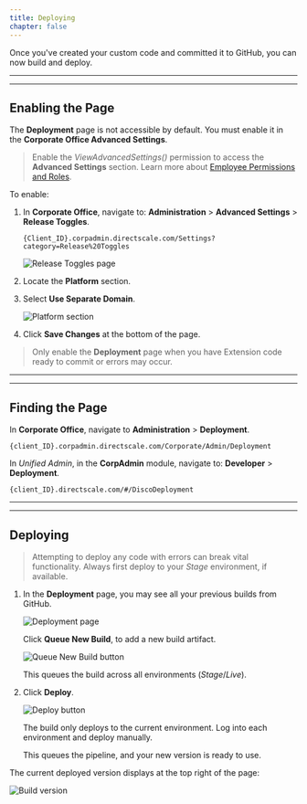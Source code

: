 ```yaml
---
title: Deploying
chapter: false
---
```


Once you've created your custom code and committed it to GitHub, you can now build and deploy.

---
---

## Enabling the Page

The **Deployment** page is not accessible by default. You must enable it in the **Corporate Office Advanced Settings**. 

> Enable the *ViewAdvancedSettings()* permission to access the **Advanced Settings** section. Learn more about [Employee Permissions and Roles](https://help.directscale.com/hc/en-us/articles/360049588994-Assigning-Employee-Permission-Roles).

To enable:

1. In **Corporate Office**, navigate to: **Administration** > **Advanced Settings** > **Release Toggles**.

    `{Client_ID}.corpadmin.directscale.com/Settings?category=Release%20Toggles`

     ![Release Toggles page](https://lxteam.blob.core.windows.net/images/DevSite/ClientExtension/release%20toggles%20page.png)
2. Locate the **Platform** section.
3. Select **Use Separate Domain**.

    ![Platform section](https://lxteam.blob.core.windows.net/images/DevSite/ClientExtension/platform%20section.png)
4. Click **Save Changes** at the bottom of the page.


> Only enable the **Deployment** page when you have Extension code ready to commit or errors may occur.


---
---

## Finding the Page

In **Corporate Office**, navigate to **Administration** >  **Deployment**.

`{client_ID}.corpadmin.directscale.com/Corporate/Admin/Deployment`

In *Unified Admin*, in the **CorpAdmin** module, navigate to: **Developer** > **Deployment**.

`{client_ID}.directscale.com/#/DiscoDeployment`

---
---

## Deploying

> Attempting to deploy any code with errors can break vital functionality. Always first deploy to your *Stage* environment, if available.

1. In the **Deployment** page, you may see all your previous builds from GitHub.

    ![Deployment page](https://lxteam.blob.core.windows.net/images/Resources/extensions-module/deployment%20page.png)

    Click **Queue New Build**, to add a new build artifact.

    ![Queue New Build button](https://lxteam.blob.core.windows.net/images/Resources%2Fextensions-module%2Fque-new-buld.png)

    This queues the build across all environments (*Stage*/*Live*).

2. Click **Deploy**.

    ![Deploy button](https://lxteam.blob.core.windows.net/images/Resources%2Fextensions-module%2Fdeploy.png)

    The build only deploys to the current environment. Log into each environment and deploy manually.

    This queues the pipeline, and your new version is ready to use.

The current deployed version displays at the top right of the page:

![Build version](https://lxteam.blob.core.windows.net/images/DevSite/ClientExtension/deployment%20version.png)